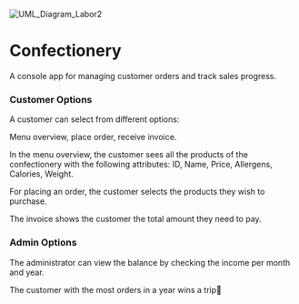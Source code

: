 ![UML_Diagram_Labor2](https://github.com/user-attachments/assets/61ef12f7-d77b-492f-9a41-53c704408a10)
# Confectionery
A console app for managing customer orders and track sales progress.


### Customer Options
A customer can select from different options:

Menu overview, place order, receive invoice.

In the menu overview, the customer sees all the products of the confectionery with the following attributes: ID, Name, Price, Allergens, Calories, Weight.

For placing an order, the customer selects the products they wish to purchase.

The invoice shows the customer the total amount they need to pay.

### Admin Options
The administrator can view the balance by checking the income per month and year.

The customer with the most orders in a year wins a trip🎉
